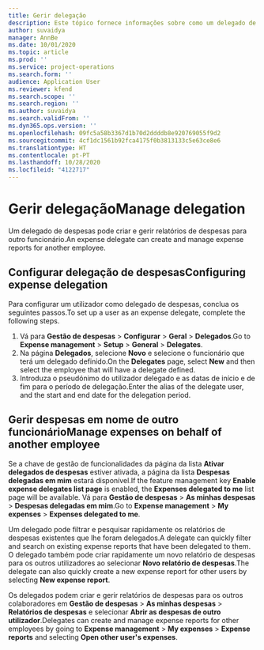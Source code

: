 ```yaml
---
title: Gerir delegação
description: Este tópico fornece informações sobre como um delegado de despesas pode criar e gerir relatórios de despesas para outro funcionário.
author: suvaidya
manager: AnnBe
ms.date: 10/01/2020
ms.topic: article
ms.prod: ''
ms.service: project-operations
ms.search.form: ''
audience: Application User
ms.reviewer: kfend
ms.search.scope: ''
ms.search.region: ''
ms.author: suvaidya
ms.search.validFrom: ''
ms.dyn365.ops.version: ''
ms.openlocfilehash: 09fc5a58b3367d1b70d2ddddb8e920769055f9d2
ms.sourcegitcommit: 4cf1dc1561b92fca4175f0b3813133c5e63ce8e6
ms.translationtype: HT
ms.contentlocale: pt-PT
ms.lasthandoff: 10/28/2020
ms.locfileid: "4122717"
---
```

# <a name="manage-delegation"></a><span data-ttu-id="fd587-103">Gerir delegação</span><span class="sxs-lookup"><span data-stu-id="fd587-103">Manage delegation</span></span>
<span data-ttu-id="fd587-104">Um delegado de despesas pode criar e gerir relatórios de despesas para outro funcionário.</span><span class="sxs-lookup"><span data-stu-id="fd587-104">An expense delegate can create and manage expense reports for another employee.</span></span>

## <a name="configuring-expense-delegation"></a><span data-ttu-id="fd587-105">Configurar delegação de despesas</span><span class="sxs-lookup"><span data-stu-id="fd587-105">Configuring expense delegation</span></span>

<span data-ttu-id="fd587-106">Para configurar um utilizador como delegado de despesas, conclua os seguintes passos.</span><span class="sxs-lookup"><span data-stu-id="fd587-106">To set up a user as an expense delegate, complete the following steps.</span></span> 
1. <span data-ttu-id="fd587-107">Vá para **Gestão de despesas** > **Configurar** > **Geral** > **Delegados**.</span><span class="sxs-lookup"><span data-stu-id="fd587-107">Go to **Expense management** > **Setup** > **General** > **Delegates**.</span></span> 
2. <span data-ttu-id="fd587-108">Na página **Delegados**, selecione **Novo** e selecione o funcionário que terá um delegado definido.</span><span class="sxs-lookup"><span data-stu-id="fd587-108">On the **Delegates** page, select **New** and then select the employee that will have a delegate defined.</span></span> 
3. <span data-ttu-id="fd587-109">Introduza o pseudónimo do utilizador delegado e as datas de início e de fim para o período de delegação.</span><span class="sxs-lookup"><span data-stu-id="fd587-109">Enter the alias of the delegate user, and the start and end date for the delegation period.</span></span>

## <a name="manage-expenses-on-behalf-of-another-employee"></a><span data-ttu-id="fd587-110">Gerir despesas em nome de outro funcionário</span><span class="sxs-lookup"><span data-stu-id="fd587-110">Manage expenses on behalf of another employee</span></span>

<span data-ttu-id="fd587-111">Se a chave de gestão de funcionalidades da página da lista **Ativar delegados de despesas** estiver ativada, a página da lista **Despesas delegadas em mim** estará disponível.</span><span class="sxs-lookup"><span data-stu-id="fd587-111">If the feature management key **Enable expense delegates list page** is enabled, the **Expenses delegated to me** list page will be available.</span></span> <span data-ttu-id="fd587-112">Vá para **Gestão de despesas** > **As minhas despesas** > **Despesas delegadas em mim**.</span><span class="sxs-lookup"><span data-stu-id="fd587-112">Go to **Expense management** > **My expenses** > **Expenses delegated to me**.</span></span>

<span data-ttu-id="fd587-113">Um delegado pode filtrar e pesquisar rapidamente os relatórios de despesas existentes que lhe foram delegados.</span><span class="sxs-lookup"><span data-stu-id="fd587-113">A delegate can quickly filter and search on existing expense reports that have been delegated to them.</span></span> <span data-ttu-id="fd587-114">O delegado também pode criar rapidamente um novo relatório de despesas para os outros utilizadores ao selecionar **Novo relatório de despesas**.</span><span class="sxs-lookup"><span data-stu-id="fd587-114">The delegate can also quickly create a new expense report for other users by selecting **New expense report**.</span></span>

<span data-ttu-id="fd587-115">Os delegados podem criar e gerir relatórios de despesas para os outros colaboradores em **Gestão de despesas** > **As minhas despesas** > **Relatórios de despesas** e selecionar **Abrir as despesas de outro utilizador**.</span><span class="sxs-lookup"><span data-stu-id="fd587-115">Delegates can create and manage expense reports for other employees by going to **Expense management** > **My expenses** > **Expense reports** and selecting **Open other user's expenses**.</span></span>
